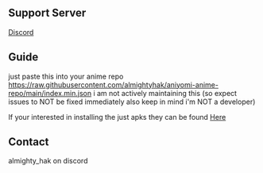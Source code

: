 ## Support Server

[Discord](https://discord.gg/vut4mmXQzU)

## Guide

just paste this into your anime repo https://raw.githubusercontent.com/almightyhak/aniyomi-anime-repo/main/index.min.json i am not actively maintaining this (so expect issues to NOT be fixed immediately also keep in mind i'm NOT a developer)

If your interested in installing the just apks they can be found [Here](https://github.com/almightyhak/aniyomi-anime-repo)

## Contact

almighty_hak on discord
